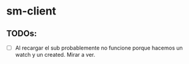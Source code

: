 # sm-client

## TODOs:

- [ ] Al recargar el sub probablemente no funcione porque hacemos un watch y un created. Mirar a ver.